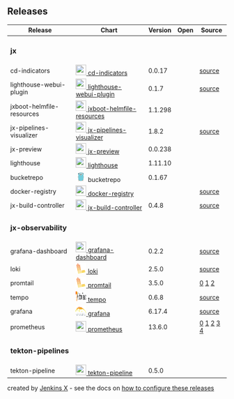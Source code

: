 ## Releases


<table class="table">
  <thead>
    <tr>
      <th scope="col">Release</th>
      <th scope="col">Chart</th>
      <th scope="col">Version</th>
      <th scope="col">Open</th>
      <th scope="col">Source</th>
    </tr>
  </thead>
  <tbody>
    <tr>
		      <td colspan='5'><h3>jx</h3></td>
		    </tr>
	    <tr>
	      <td>cd-indicators</td>
	      <td title='Continuous Delivery Indicators for Jenkins X'><a href='https://github.com/jenkins-x/cd-indicators'> <img src='https://raw.githubusercontent.com/jenkins-x/jenkins-x-website/master/images/logo/jenkinsx-icon-color.svg' width='24px' height='24px'> cd-indicators</a></td>
	      <td>0.0.17</td>
	      <td></td>
	      <td><a href='https://github.com/jenkins-x/cd-indicators'>source</a></td>
	    </tr>
    <tr>
	      <td>lighthouse-webui-plugin</td>
	      <td title='Web UI for Lighthouse, to visualize events, jobs, and merge status/history.'><a href='https://github.com/jenkins-x-plugins/lighthouse-webui-plugin'> <img src='https://raw.githubusercontent.com/jenkins-x/jenkins-x-website/master/images/logo/jenkinsx-icon-color.svg' width='24px' height='24px'> lighthouse-webui-plugin</a></td>
	      <td>0.1.7</td>
	      <td></td>
	      <td><a href='https://github.com/jenkins-x-plugins/lighthouse-webui-plugin'>source</a></td>
	    </tr>
    <tr>
	      <td>jxboot-helmfile-resources</td>
	      <td title='A Helm chart for the resources for JX Boot'><a href='https://github.com/jenkins-x-charts/jxboot-helmfile-resources'> <img src='https://raw.githubusercontent.com/jenkins-x/jenkins-x-website/master/images/logo/jenkinsx-icon-color.svg' width='24px' height='24px'> jxboot-helmfile-resources</a></td>
	      <td>1.1.298</td>
	      <td></td>
	      <td></td>
	    </tr>
    <tr>
	      <td>jx-pipelines-visualizer</td>
	      <td title='Web UI for Jenkins X, with a clear goal - visualize the pipelines - and their logs.'><a href='https://github.com/jenkins-x/jx-pipelines-visualizer'> <img src='https://raw.githubusercontent.com/jenkins-x/jenkins-x-website/master/images/logo/jenkinsx-icon-color.svg' width='24px' height='24px'> jx-pipelines-visualizer</a></td>
	      <td>1.8.2</td>
	      <td></td>
	      <td><a href='https://github.com/jenkins-x/jx-pipelines-visualizer'>source</a></td>
	    </tr>
    <tr>
	      <td>jx-preview</td>
	      <td title='This chart installs the jx-preview CRD and garbagecollection job '><a href='https://github.com/jenkins-x-plugins/jx-preview'> <img src='https://raw.githubusercontent.com/jenkins-x/jenkins-x-website/master/images/logo/jenkinsx-icon-color.svg' width='24px' height='24px'> jx-preview</a></td>
	      <td>0.0.238</td>
	      <td></td>
	      <td></td>
	    </tr>
    <tr>
	      <td>lighthouse</td>
	      <td title='This chart bootstraps installation of [Lighthouse](https://github.com/jenkins-x/lighthouse). '><a href='https://github.com/jenkins-x/lighthouse'> <img src='https://raw.githubusercontent.com/jenkins-x/jenkins-x-website/master/images/logo/jenkinsx-icon-color.svg' width='24px' height='24px'> lighthouse</a></td>
	      <td>1.11.10</td>
	      <td></td>
	      <td></td>
	    </tr>
    <tr>
	      <td>bucketrepo</td>
	      <td title='A Helm chart for bucketrepo service'> <img src='https://raw.githubusercontent.com/jenkins-x/jenkins-x-platform/d273e09/images/go.png' width='24px' height='24px'> bucketrepo</td>
	      <td>0.1.67</td>
	      <td></td>
	      <td></td>
	    </tr>
    <tr>
	      <td>docker-registry</td>
	      <td title='A Helm chart for Docker Registry'><a href='https://hub.docker.com/_/registry/'> <img src='https://helm.twun.io/docker-registry.png' width='24px' height='24px'> docker-registry</a></td>
	      <td></td>
	      <td></td>
	      <td><a href='https://github.com/docker/distribution-library-image'>source</a></td>
	    </tr>
    <tr>
	      <td>jx-build-controller</td>
	      <td title='Jenkins X next gen cloud CI / CD platform for Kubernetes'><a href='https://jenkins-x.io/'> <img src='https://raw.githubusercontent.com/jenkins-x/jenkins-x-website/master/images/logo/jenkinsx-icon-color.svg' width='24px' height='24px'> jx-build-controller</a></td>
	      <td>0.4.8</td>
	      <td></td>
	      <td><a href='https://github.com/jenkins-x-plugins/jx-build-controller'>source</a></td>
	    </tr>
    <tr>
		      <td colspan='5'><h3>jx-observability</h3></td>
		    </tr>
	    <tr>
	      <td>grafana-dashboard</td>
	      <td title='A helm chart for packaging Grafana dashboards for Jenkins X'><a href='https://github.com/jenkins-x-charts/grafana-dashboard'> <img src='https://avatars.githubusercontent.com/u/7195757' width='24px' height='24px'> grafana-dashboard</a></td>
	      <td>0.2.2</td>
	      <td></td>
	      <td><a href='https://github.com/jenkins-x-charts/grafana-dashboard'>source</a></td>
	    </tr>
    <tr>
	      <td>loki</td>
	      <td title='Loki: like Prometheus, but for logs.'><a href='https://grafana.com/loki'> <img src='https://raw.githubusercontent.com/grafana/loki/master/docs/sources/logo.png' width='24px' height='24px'> loki</a></td>
	      <td>2.5.0</td>
	      <td></td>
	      <td><a href='https://github.com/grafana/loki'>source</a></td>
	    </tr>
    <tr>
	      <td>promtail</td>
	      <td title='Promtail is an agent which ships the contents of local logs to a Loki instance'><a href='https://grafana.com/loki'> <img src='https://raw.githubusercontent.com/grafana/loki/master/docs/sources/logo.png' width='24px' height='24px'> promtail</a></td>
	      <td>3.5.0</td>
	      <td></td>
	      <td><a href='https://github.com/grafana/loki'>0</a> <a href='https://grafana.com/oss/loki/'>1</a> <a href='https://grafana.com/docs/loki/latest/'>2</a> </td>
	    </tr>
    <tr>
	      <td>tempo</td>
	      <td title='Grafana Tempo Single Binary Mode'><a href='https://grafana.net'> <img src='https://raw.githubusercontent.com/grafana/tempo/master/docs/tempo/website/logo_and_name.png' width='24px' height='24px'> tempo</a></td>
	      <td>0.6.8</td>
	      <td></td>
	      <td><a href='https://github.com/grafana/tempo'>source</a></td>
	    </tr>
    <tr>
	      <td>grafana</td>
	      <td title='The leading tool for querying and visualizing time series and metrics.'><a href='https://grafana.net'> <img src='https://raw.githubusercontent.com/grafana/grafana/master/public/img/logo_transparent_400x.png' width='24px' height='24px'> grafana</a></td>
	      <td>6.17.4</td>
	      <td></td>
	      <td><a href='https://github.com/grafana/grafana'>source</a></td>
	    </tr>
    <tr>
	      <td>prometheus</td>
	      <td title='Prometheus is a monitoring system and time series database.'><a href='https://prometheus.io/'> <img src='https://raw.githubusercontent.com/prometheus/prometheus.github.io/master/assets/prometheus_logo-cb55bb5c346.png' width='24px' height='24px'> prometheus</a></td>
	      <td>13.6.0</td>
	      <td></td>
	      <td><a href='https://github.com/prometheus/alertmanager'>0</a> <a href='https://github.com/prometheus/prometheus'>1</a> <a href='https://github.com/prometheus/pushgateway'>2</a> <a href='https://github.com/prometheus/node_exporter'>3</a> <a href='https://github.com/kubernetes/kube-state-metrics'>4</a> </td>
	    </tr>
    <tr>
		      <td colspan='5'><h3>tekton-pipelines</h3></td>
		    </tr>
	    <tr>
	      <td>tekton-pipeline</td>
	      <td title='A Helm chart for Tekton Pipelines'><a href='https://github.com/cdfoundation/tekton-helm-chart'> <img src='https://avatars2.githubusercontent.com/u/47602533' width='24px' height='24px'> tekton-pipeline</a></td>
	      <td>0.5.0</td>
	      <td></td>
	      <td></td>
	    </tr>

  </tbody>
</table>

created by [Jenkins X](https://jenkins-x.io/) - see the docs on [how to configure these releases](https://jenkins-x.io/v3/develop/apps/)
